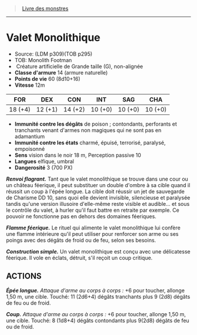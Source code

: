 ﻿> [Livre des monstres](tome_of_beasts.md)

---

# Valet Monolithique

- Source: (LDM p309)(TOB p295)
- TOB: Monolith Footman
-  Créature artificielle de Grande taille (G), non-alignée
- **Classe d'armure** 14 (armure naturelle)
- **Points de vie** 60 (8d10+16)
- **Vitesse** 12m

|FOR|DEX|CON|INT|SAG|CHA|
|---|---|---|---|---|---|
|18 (+4)|12 (+1)|14 (+2)|10 (+0)|10 (+0)|10 (+0)|

- **Immunité contre les dégâts** de poison ; contondants, perforants et tranchants venant d'armes non magiques qui ne sont pas en adamantium
- **Immunité contre les états** charmé, épuisé, terrorisé, paralysé, empoisonné
- **Sens** vision dans le noir 18 m, Perception passive 10
- **Langues** elfique, umbral
- **Dangerosité** 3 (700 PX)

**_Renvoi flagrant._** Tant que le valet monolithique se trouve dans une cour ou un château féerique, il peut substituer un double d'ombre à sa cible quand il réussit un coup à l'épée longue. La cible doit réussir un jet de sauvegarde de Charisme DD 10, sans quoi elle devient invisible, silencieuse et paralysée tandis qu'une version illusoire d'elle-même reste visible et audible... et sous le contrôle du valet, à hurler qu'il faut battre en retraite par exemple. Ce pouvoir ne fonctionne pas en dehors des domaines féeriques.

**_Flamme féerique._** Le rituel qui alimente le valet monolithique lui confère une flamme intérieure qu'il peut utiliser pour renforcer son arme ou ses poings avec des dégâts de froid ou de feu, selon ses besoins.

**_Construction simple._** Un valet monolithique est conçu avec une délicatesse féerique. Il vole en éclats, détruit, s'il reçoit un coup critique.

## ACTIONS

**_Épée longue._** _Attaque d'arme au corps à corps :_ +6 pour toucher, allonge 1,50 m, une cible. Touché: 11 (2d6+4) dégâts tranchants plus 9 (2d8) dégâts de feu ou de froid.

**_Coup._** _Attaque d'arme au corps à corps :_ +6 pour toucher, allonge 1,50 m, une cible. Touché: 8 (1d8+4) dégâts contondants plus 9(2d8) dégâts de feu ou de froid.

